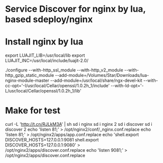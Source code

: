 # Service Discover for nginx by lua, based sdeploy/nginx

# Install nginx by lua
export LUAJIT_LIB=/usr/local/lib
export LUAJIT_INC=/usr/local/include/luajit-2.0/

./configure --with-http_ssl_module --with-http_v2_module --with-http_gzip_static_module --add-module=/Volumes/Star/Downloads/lua-nginx-module-master --add-module=/usr/local/share/ngx-devel-kit --with-cc-opt='-I/usr/local/Cellar/openssl/1.0.2h_1/include' --with-ld-opt='-L/usr/local/Cellar/openssl/1.0.2h_1/lib'

# Make for test
curl -L 'http://t.cn/RJLkM3A' | sh
sd i nginx
sd i nginx 2
sd i discover
sd i discover 2
echo 'listen	81;' > /opt/nginx2/conf/_nginx.conf.replace
echo 'listen	81;' > /opt/nginx2/apps/app.conf.replace
echo 'shell.export DISCOVER_HOSTS=127.0.0.1:9081	shell.export DISCOVER_HOSTS=127.0.0.1:9080' > /opt/nginx2/apps/discover.conf.replace
echo 'listen	9081;' > /opt/nginx2/apps/discover.conf.replace
